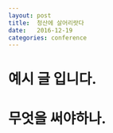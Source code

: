 ```yaml
---
layout: post
title:  청산에 살어리랏다
date:   2016-12-19
categories: conference
---
```

# 예시 글 입니다.
# 무엇을 써야하나.

